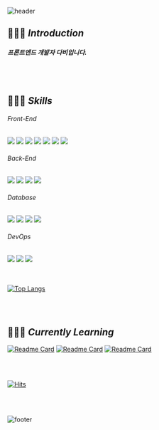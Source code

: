 ![header](https://capsule-render.vercel.app/api?type=waving&color=gradient&height=200&section=header&text=Hello,%20I'm%20Dababy!&&fontColor=fff&fontSize=30)


## 🙋🏻‍♀️ *Introduction*
##### 프론트엔드 개발자 다비입니다.


<br/>
<br/>

## 👩🏻‍💻 *Skills*

###### Front-End
<div>
  <img src="https://img.shields.io/badge/HTML5-E34F26?style=flat&logo=HTML5&logoColor=white"/>
  <img src="https://img.shields.io/badge/CSS3-1572B6?style=flat&logo=CSS3&logoColor=white"/>
  <img src="https://img.shields.io/badge/jQuery-0769AD?style=flat&logo=jQuery&logoColor=white"/>
  <img src="https://img.shields.io/badge/JavaScript-F7DF1E?style=flat&logo=JavaScript&logoColor=white"/>
  <img src="https://img.shields.io/badge/TypeScript-3178C6?style=flat&logo=TypeScript&logoColor=white"/>
  <img src="https://img.shields.io/badge/React-61DAFB?style=flat&logo=React&logoColor=white"/>
  <img src="https://img.shields.io/badge/Vue.js-4FC08D?style=flat&logo=Vue.js&logoColor=white"/>
</div>

###### Back-End
<div>
  <img src="https://img.shields.io/badge/Spring-6DB33F?style=flat&logo=Spring&logoColor=white"/>
  <img src="https://img.shields.io/badge/Spring Boot-6DB33F?style=flat&logo=Spring Boot&logoColor=white"/>
  <img src="https://img.shields.io/badge/Java-007396?style=flat&logo=Java&logoColor=white"/>
  <img src="https://img.shields.io/badge/Node.js-339933?style=flat&logo=node.js&logoColor=white"/>
</div>

###### Database
<div>
  <img src="https://img.shields.io/badge/Express-000000?style=flat&logo=Express&logoColor=white"/>
  <img src="https://img.shields.io/badge/MySQL-4479A1?style=flat&logo=MySQL&logoColor=white"/>
  <img src="https://img.shields.io/badge/Oracle-F80000?style=flat&logo=Oracle&logoColor=white"/>
  <img src="https://img.shields.io/badge/GraphQL-E10098?style=flat&logo=GraphQL&logoColor=white"/>
</div>
  
###### DevOps
<div>
  <img src="https://img.shields.io/badge/NGINX-009639?style=flat&logo=NGINX&logoColor=white"/>
  <img src="https://img.shields.io/badge/Jenkins-D24939?style=flat&logo=Jenkins&logoColor=white"/>
  <img src="https://img.shields.io/badge/Amazon AWS-232F3E?style=flat&logo=Amazon%20AWS&logoColor=white"/>
</div>

<br/>
<br/>

[![Top Langs](https://github-readme-stats.vercel.app/api/top-langs/?username=Dabee-ee&layout=compact)](https://github.com/anuraghazra/github-readme-stats)

<br/>
<br/>

<!-- 

<br/>
<br/>

## 📚 *Stats*
![Anurag's GitHub stats](https://github-readme-stats.vercel.app/api?username=Dabee-ee&show_icons=true&theme=radical)
[![Top Langs](https://github-readme-stats.vercel.app/api/top-langs/?username=Dabee-ee&layout=compact)](https://github.com/anuraghazra/github-readme-stats)

<br/>
<br/>

## 👩🏻‍🔬 *Algorithm*
[![Solved.ac 프로필](http://mazassumnida.wtf/api/v2/generate_badge?boj=dabee030)](https://solved.ac/dabee030)

<br/>
<br/>
<br/>
<br/>



      

<br/>
<br/> -->

## 👩🏻‍🔬 *Currently Learning* 
[![Readme Card](https://github-readme-stats.vercel.app/api/pin/?username=Dabee-ee&repo=web-game-with-vue&theme=radical)](https://github.com/Dabee-ee/web-game-with-vue)
[![Readme Card](https://github-readme-stats.vercel.app/api/pin/?username=Dabee-ee&repo=webpack-basic&theme=gruvbox_light)](https://github.com/Dabee-ee/webpack-basic)
[![Readme Card](https://github-readme-stats.vercel.app/api/pin/?username=Dabee-ee&repo=webpack-basic&theme=outrun)](https://github.com/Dabee-ee/type-script-basic)


<br/>
<br/>

[![Hits](https://hits.seeyoufarm.com/api/count/incr/badge.svg?url=https%3A%2F%2Fgithub.com%2FDabee-ee&count_bg=%23FFB9B9&title_bg=%23DEDEDE&icon=&icon_color=%23E7E7E7&title=hits&edge_flat=true)](https://hits.seeyoufarm.com)  

<br/>
<br/>

![footer](https://capsule-render.vercel.app/api?type=waving&color=gradient&height=200&section=footer&text=Thank%20You%20For%20Visiting%20My%20Github&&fontColor=fff&fontSize=12)
